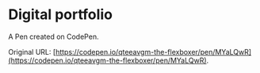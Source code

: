 # Digital portfolio

A Pen created on CodePen.

Original URL: [https://codepen.io/qteeavgm-the-flexboxer/pen/MYaLQwR](https://codepen.io/qteeavgm-the-flexboxer/pen/MYaLQwR).

